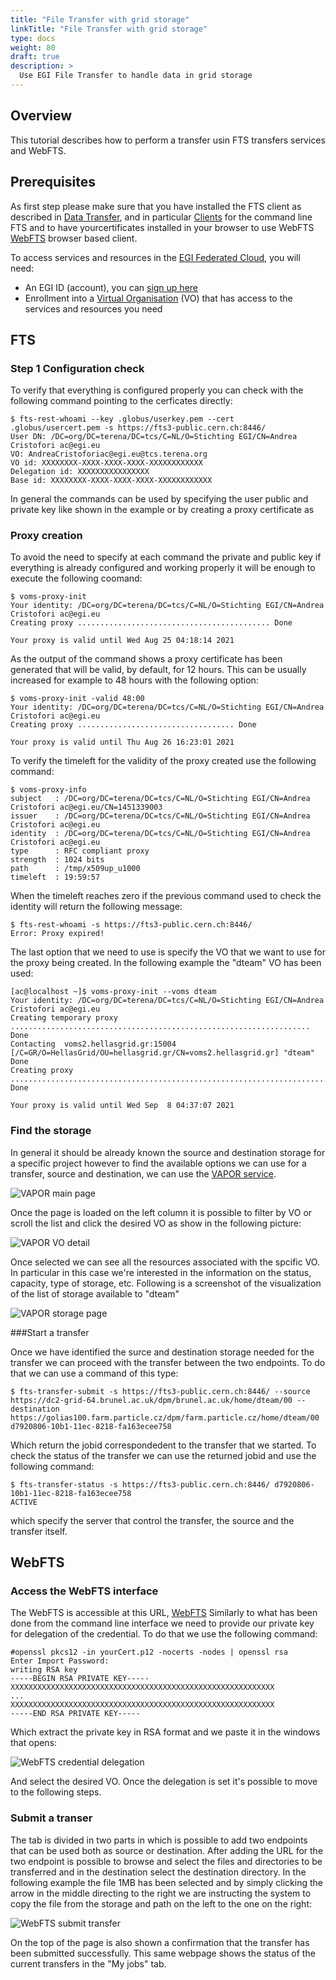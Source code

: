 ```yaml
---
title: "File Transfer with grid storage"
linkTitle: "File Transfer with grid storage"
type: docs
weight: 80
draft: true
description: >
  Use EGI File Transfer to handle data in grid storage
---
```


<!-- Adjust page weight to insert this tutorial in the right place, then remove this -->

## Overview

This tutorial describes how to perform a transfer usin FTS transfers services
and WebFTS.

## Prerequisites

As first step please make sure that you have installed the FTS client as
described in [Data Transfer](../../data-transfer/), and in particular
[Clients](../../data-transfer/clients/) for the command line FTS and to have
yourcertificates installed in your browser to use WebFTS
[WebFTS](../../data-transfer/webfts/) browser based client.

To access services and resources in the
[EGI Federated Cloud](../../getting-started), you will need:

- An EGI ID (account), you can [sign up here](../../check-in/signup)
- Enrollment into a [Virtual Organisation](../../check-in/vos) (VO) that has
  access to the services and resources you need

## FTS

### Step 1 Configuration check

To verify that everything is configured properly you can check with the
following command pointing to the cerficates directly:

<!-- markdownlint-disable line-length -->
```shell
$ fts-rest-whoami --key .globus/userkey.pem --cert .globus/usercert.pem -s https://fts3-public.cern.ch:8446/
User DN: /DC=org/DC=terena/DC=tcs/C=NL/O=Stichting EGI/CN=Andrea Cristofori ac@egi.eu
VO: AndreaCristoforiac@egi.eu@tcs.terena.org
VO id: XXXXXXXX-XXXX-XXXX-XXXX-XXXXXXXXXXXX
Delegation id: XXXXXXXXXXXXXXXX
Base id: XXXXXXXX-XXXX-XXXX-XXXX-XXXXXXXXXXXX
```
<!-- markdownlint-enable line-length -->

In general the commands can be used by specifying the user public and private
key like shown in the example or by creating a proxy certificate as

### Proxy creation

To avoid the need to specify at each command the private and public key if
everything is already configured and working properly it will be enough to
execute the following coomand:

<!-- markdownlint-disable line-length -->
```shell
$ voms-proxy-init
Your identity: /DC=org/DC=terena/DC=tcs/C=NL/O=Stichting EGI/CN=Andrea Cristofori ac@egi.eu
Creating proxy ........................................... Done

Your proxy is valid until Wed Aug 25 04:18:14 2021
```
<!-- markdownlint-enable line-length -->

As the output of the command shows a proxy certificate has been generated that
will be valid, by default, for 12 hours. This can be usually increased for
example to 48 hours with the following option:

<!-- markdownlint-disable line-length -->
```shell
$ voms-proxy-init -valid 48:00
Your identity: /DC=org/DC=terena/DC=tcs/C=NL/O=Stichting EGI/CN=Andrea Cristofori ac@egi.eu
Creating proxy ................................... Done

Your proxy is valid until Thu Aug 26 16:23:01 2021
```
<!-- markdownlint-enable line-length -->

To verify the timeleft for the validity of the proxy created use the following command:

<!-- markdownlint-disable line-length -->
```shell
$ voms-proxy-info
subject   : /DC=org/DC=terena/DC=tcs/C=NL/O=Stichting EGI/CN=Andrea Cristofori ac@egi.eu/CN=1451339003
issuer    : /DC=org/DC=terena/DC=tcs/C=NL/O=Stichting EGI/CN=Andrea Cristofori ac@egi.eu
identity  : /DC=org/DC=terena/DC=tcs/C=NL/O=Stichting EGI/CN=Andrea Cristofori ac@egi.eu
type      : RFC compliant proxy
strength  : 1024 bits
path      : /tmp/x509up_u1000
timeleft  : 19:59:57
```
<!-- markdownlint-enable line-length -->

When the timeleft reaches zero if the previous command used to check the identity will return the following message:

<!-- markdownlint-disable line-length -->
```shell
$ fts-rest-whoami -s https://fts3-public.cern.ch:8446/
Error: Proxy expired!
```
<!-- markdownlint-enable line-length -->

The last option that we need to use is specify the VO that we want to use for the proxy being created. In the following example the "dteam" VO has been used:

<!-- markdownlint-disable line-length -->
```shell
[ac@localhost ~]$ voms-proxy-init --voms dteam
Your identity: /DC=org/DC=terena/DC=tcs/C=NL/O=Stichting EGI/CN=Andrea Cristofori ac@egi.eu
Creating temporary proxy ................................................................... Done
Contacting  voms2.hellasgrid.gr:15004 [/C=GR/O=HellasGrid/OU=hellasgrid.gr/CN=voms2.hellasgrid.gr] "dteam" Done
Creating proxy .............................................................................. Done

Your proxy is valid until Wed Sep  8 04:37:07 2021
```
<!-- markdownlint-enable line-length -->


### Find the storage

In general it should be already known the source and destination storage for a specific project however to find the available options we can use for a transfer, source and destination, we can use the [VAPOR service](https://operations-portal.egi.eu/vapor/resources/GL2ResVO).

![VAPOR main page](VAPOR-home.png)

Once the page is loaded on the left column it is possible to filter by VO or scroll the list and click the desired VO as show in the following picture:

![VAPOR VO detail](VAPOR-VO_detail.png)

 Once selected we can see all the resources associated with the spcific VO. In particular in this case we're interested in the information on the status, capacity, type of storage, etc. Following is a screenshot of the visualization of the list of storage available to "dteam"

![VAPOR storage page](VAPOR-storage.png)

###Start a transfer

Once we have identified the surce and destination storage needed for the transfer we can proceed with the transfer between the two endpoints. To do that we can use a command of this type:

<!-- markdownlint-disable line-length -->
```shell
$ fts-transfer-submit -s https://fts3-public.cern.ch:8446/ --source https://dc2-grid-64.brunel.ac.uk/dpm/brunel.ac.uk/home/dteam/00 --destination https://golias100.farm.particle.cz/dpm/farm.particle.cz/home/dteam/00
d7920806-10b1-11ec-8218-fa163ecee758
```
<!-- markdownlint-enable line-length -->

Which return the jobid correspondedent to the transfer that we started.
To check the status of the transfer we can use the returned jobid and use the following command:


<!-- markdownlint-disable line-length -->
```shell
$ fts-transfer-status -s https://fts3-public.cern.ch:8446/ d7920806-10b1-11ec-8218-fa163ecee758
ACTIVE
```
<!-- markdownlint-enable line-length -->

which specify the server that control the transfer, the source and the transfer itself.


## WebFTS

### Access the WebFTS interface

The WebFTS is accessible at this URL, [WebFTS](https://webfts.cern.ch/)
Similarly to what has been done from the command line interface we need to provide our private key for delegation of the credential. To do that we use the following command:

<!-- markdownlint-disable line-length -->
```shell
#openssl pkcs12 -in yourCert.p12 -nocerts -nodes | openssl rsa 
Enter Import Password:
writing RSA key
-----BEGIN RSA PRIVATE KEY-----
XXXXXXXXXXXXXXXXXXXXXXXXXXXXXXXXXXXXXXXXXXXXXXXXXXXXXXXXXXX
...
XXXXXXXXXXXXXXXXXXXXXXXXXXXXXXXXXXXXXXXXXXXXXXXXXXXXXXXXXXX
-----END RSA PRIVATE KEY-----
```
<!-- markdownlint-enable line-length -->

Which extract the private key in RSA format and we paste it in the windows that opens:

![WebFTS credential delegation](WebFTS-credential_delegation.png)

And select the desired VO. Once the delegation is set it's possible to move to the following steps.

### Submit a transer

 The tab <Submit a transfer> is divided in two parts in which is possible to add two endpoints that can be used both as source or destination. After adding the URL for the two endpoint is possible to browse and select the files and directories to be transferred and in the destination select the destination directory. In the following example the file 1MB has been selected and by simply clicking the arrow in the middle directing to the right we are instructing the system to copy the file from the storage and path on the left to the one on the right:

 ![WebFTS submit transfer](WebFTS-submit_transfer.png)

 On the top of the page is also shown a confirmation that the transfer has been submitted successfully. This same webpage shows the status of the current transfers in the "My jobs" tab.